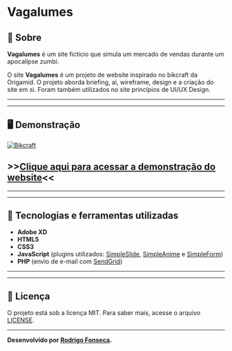 # Vagalumes



## 📝 Sobre

**Vagalumes** é um site ficticio que simula um mercado de vendas durante um apocalipse zumbi.
  
O site **Vagalumes** é um projeto de website inspirado no bikcraft da Origamid. O projeto aborda briefing, ai, wireframe, design e a criação do site em si. Foram também utilizados no site princípios de UI/UX Design.

---------
---------


## 🖥️ Demonstração
[![Bikcraft](https://imgur.com/DNL7QW2 "Clique para acessar o projeto")](https://devmagno.github.io/bikcraft/views/index.html "Clique para acessar o projeto")  

## >>**[Clique aqui para acessar a demonstração do website](http://vagalumes.vercel.app/)**<<


----------
----------



## 🚀 Tecnologias e ferramentas utilizadas

- **Adobe XD**
- **HTML5**
- **CSS3**
- **JavaScript** (plugins utilizados: [SimpleSlide](https://github.com/origamid/simple-slide), [SimpleAnime](https://github.com/origamid/simple-anime) e [SimpleForm](https://github.com/origamid/simple-form))
- **PHP** (envio de e-mail com [SendGrid](https://sendgrid.com/))

----
----

## 📝 Licença

O projeto está sob a licença MIT. Para saber mais, acesse o arquivo [LICENSE](https://github.com/RodrigoFonsecaG/bikcraft/blob/main/LICENSE).

---

**Desenvolvido por [Rodrigo Fonseca](https://github.com/RodrigoFonsecaG/).**
